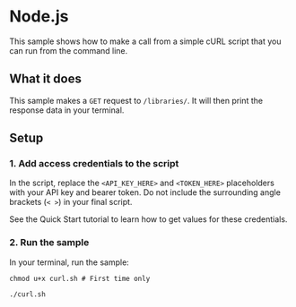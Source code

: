 # Node.js

This sample shows how to make a call from a simple cURL script that you can run from the command line.

## What it does

This sample makes a `GET` request to `/libraries/`. It will then print the response data in your terminal.

## Setup

### 1. Add access credentials to the script

In the script, replace the `<API_KEY_HERE>` and `<TOKEN_HERE>` placeholders with your API key and bearer token. Do not include the surrounding angle brackets (`< >`) in your final script.

See the Quick Start tutorial to learn how to get values for these credentials.

### 2. Run the sample

In your terminal, run the sample:

```shell
chmod u+x curl.sh # First time only

./curl.sh
```
